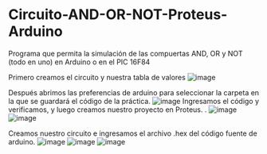 # Circuito-AND-OR-NOT-Proteus-Arduino

Programa que permita la simulación de las compuertas AND, OR y NOT (todo en uno) en Arduino o en el PIC 16F84 

Primero creamos el circuito y nuestra tabla de valores 
    ![image](https://github.com/user-attachments/assets/edeb1c60-14ba-4282-9e39-dd3b2c91ba7d)

Después abrimos las preferencias de arduino para seleccionar la carpeta en la que se guardará el código de la práctica. 
    ![image](https://github.com/user-attachments/assets/d0c38cc6-ad5f-4d51-a2ca-4bb107b7346d)
      Ingresamos el código y verificamos, y luego creamos nuestro proyecto en Proteus. 
      .
    ![image](https://github.com/user-attachments/assets/0878cd9b-ef60-4e6a-ab6d-3b9348c03c24)
    ![image](https://github.com/user-attachments/assets/e21dcae0-ccbc-4282-a3f0-d31d0d0e9945)
    
Creamos nuestro circuito e ingresamos el archivo .hex del código fuente de arduino. 
    ![image](https://github.com/user-attachments/assets/eb35f193-6a1a-4e2d-8664-eb829d1a95c1)
    ![image](https://github.com/user-attachments/assets/ed3f96ff-f403-499a-9d14-68729a6633b2)
    ![image](https://github.com/user-attachments/assets/1cd6ae0f-e89e-4b42-86c0-abaf528eba78)

